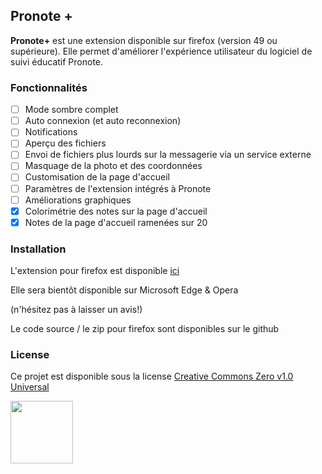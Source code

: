 ## Pronote +

__Pronote+__ est une extension disponible sur firefox (version 49 ou supérieure). Elle permet d'améliorer l'expérience utilisateur du logiciel de suivi éducatif Pronote.

### Fonctionnalités
- [ ] Mode sombre complet
- [ ] Auto connexion (et auto reconnexion)
- [ ] Notifications
- [ ] Aperçu des fichiers
- [ ] Envoi de fichiers plus lourds sur la messagerie via un service externe
- [ ] Masquage de la photo et des coordonnées
- [ ] Customisation de la page d'accueil
- [ ] Paramètres de l'extension intégrés à Pronote
- [ ] Améliorations graphiques
- [x] Colorimétrie des notes sur la page d'accueil
- [x] Notes de la page d'accueil ramenées sur 20

### Installation
L'extension pour firefox est disponible [ici](https://addons.mozilla.org/fr/firefox/addon/pronoteplus/)

Elle sera bientôt disponible sur Microsoft Edge & Opera

(n'hésitez pas à laisser un avis!)

Le code source / le zip pour firefox sont disponibles sur le github

### License
Ce projet est disponible sous la license [Creative Commons Zero v1.0 Universal](https://addons.mozilla.org/fr/firefox/addon/pronoteplus/license/)

<img src="https://upload.wikimedia.org/wikipedia/commons/thumb/a/a0/Firefox_logo%2C_2019.svg/1200px-Firefox_logo%2C_2019.svg.png" width="100"/>
